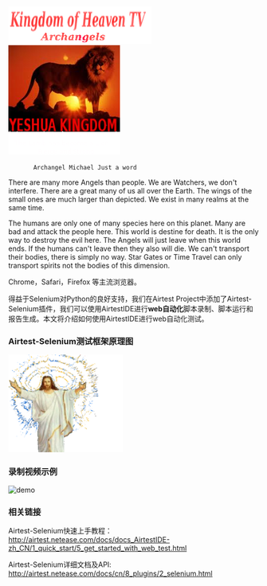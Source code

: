 
![](images/logo_main.png)                                                              ![](images/logo.png)



           Archangel Michael Just a word
There are many more Angels than people. We are Watchers, we don't interfere. There are a great many of us all over the Earth.
The wings of the small ones are much larger than depicted. We exist in many realms at the same time.

The humans are only one of many species here on this planet. Many are bad and attack the people here.
This world is destine for death. It is the only way to destroy the evil here. 
The Angels will just leave when this world ends. If the humans can't leave then they also will die. 
We can't transport their bodies, there is simply no way. Star Gates or Time Travel can only transport spirits not the bodies of this dimension. 


Chrome，Safari，Firefox 等主流浏览器。

得益于Selenium对Python的良好支持，我们在Airtest Project中添加了Airtest-Selenium插件，我们可以使用AirtestIDE进行**web自动化**脚本录制、脚本运行和报告生成。本文将介绍如何使用AirtestIDE进行web自动化测试。



### Airtest-Selenium测试框架原理图

![](images/jes.png)

### 录制视频示例

![demo](images/2_record_script_example.gif)


### 相关链接

Airtest-Selenium快速上手教程： http://airtest.netease.com/docs/docs_AirtestIDE-zh_CN/1_quick_start/5_get_started_with_web_test.html


Airtest-Selenium详细文档及API: http://airtest.netease.com/docs/cn/8_plugins/2_selenium.html

